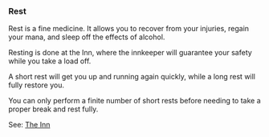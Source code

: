 ### Rest
Rest is a fine medicine. It allows you to recover from your injuries, regain your mana, and sleep off the effects
  of alcohol.

Resting is done at the Inn, where the innkeeper will guarantee your safety while you take a load off.

A short rest will get you up and running again quickly, while a long rest will fully restore you.

You can only perform a finite number of short rests before needing to take a proper break and rest fully.

See: [The Inn](/docs/locations/inn)


